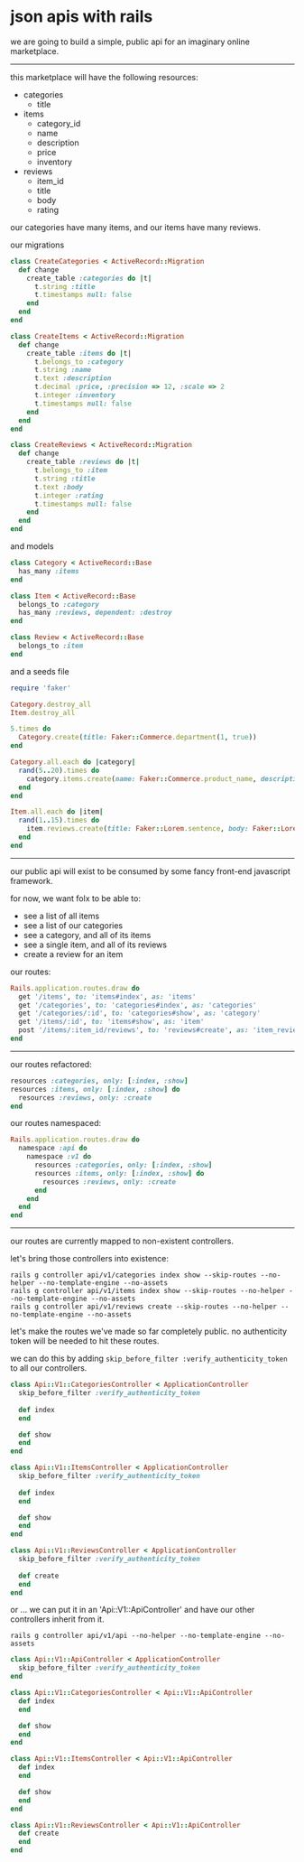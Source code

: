 # json apis with rails
we are going to build a simple, public api for an imaginary online marketplace.

- - -

this marketplace will have the following resources:
  - categories
    - title
  - items
    - category_id
    - name
    - description
    - price
    - inventory
  - reviews
    - item_id
    - title
    - body
    - rating

our categories have many items, and our items have many reviews.

our migrations
```ruby
class CreateCategories < ActiveRecord::Migration
  def change
    create_table :categories do |t|
      t.string :title
      t.timestamps null: false
    end
  end
end
```
```ruby
class CreateItems < ActiveRecord::Migration
  def change
    create_table :items do |t|
      t.belongs_to :category
      t.string :name
      t.text :description
      t.decimal :price, :precision => 12, :scale => 2
      t.integer :inventory
      t.timestamps null: false
    end
  end
end
```
```ruby
class CreateReviews < ActiveRecord::Migration
  def change
    create_table :reviews do |t|
      t.belongs_to :item
      t.string :title
      t.text :body
      t.integer :rating
      t.timestamps null: false
    end
  end
end
```
and models
```ruby
class Category < ActiveRecord::Base
  has_many :items
end
```
```ruby
class Item < ActiveRecord::Base
  belongs_to :category
  has_many :reviews, dependent: :destroy
end
```
```ruby
class Review < ActiveRecord::Base
  belongs_to :item
end
```
and a seeds file
```ruby
require 'faker'

Category.destroy_all
Item.destroy_all

5.times do 
  Category.create(title: Faker::Commerce.department(1, true))
end

Category.all.each do |category|
  rand(5..20).times do 
    category.items.create(name: Faker::Commerce.product_name, description: Faker::Lorem.paragraph, price: Faker::Commerce.price, inventory: rand(1..100))
  end
end

Item.all.each do |item|
  rand(1..15).times do
    item.reviews.create(title: Faker::Lorem.sentence, body: Faker::Lorem.paragraph, rating: rand(1..5))  
  end
end
```
- - -
our public api will exist to be consumed by some fancy front-end javascript framework. 

for now, we want folx to be able to:
  - see a list of all items
  - see a list of our categories 
  - see a category, and all of its items
  - see a single item, and all of its reviews
  - create a review for an item
  
our routes:
```ruby
Rails.application.routes.draw do
  get '/items', to: 'items#index', as: 'items'
  get '/categories', to: 'categories#index', as: 'categories'
  get '/categories/:id', to: 'categories#show', as: 'category'
  get '/items/:id', to: 'items#show', as: 'item'
  post '/items/:item_id/reviews', to: 'reviews#create', as: 'item_reviews'
end
```
- - -
our routes refactored:
```ruby
resources :categories, only: [:index, :show]
resources :items, only: [:index, :show] do
  resources :reviews, only: :create
end
```
our routes namespaced:
```ruby
Rails.application.routes.draw do
  namespace :api do 
    namespace :v1 do
      resources :categories, only: [:index, :show]
      resources :items, only: [:index, :show] do
        resources :reviews, only: :create
      end
    end
  end
end
```
- - -
our routes are currently mapped to non-existent controllers. 

let's bring those controllers into existence:

```
rails g controller api/v1/categories index show --skip-routes --no-helper --no-template-engine --no-assets
rails g controller api/v1/items index show --skip-routes --no-helper --no-template-engine --no-assets
rails g controller api/v1/reviews create --skip-routes --no-helper --no-template-engine --no-assets
```

let's make the routes we've made so far completely public. no authenticity token will be needed to hit these routes.

we can do this by adding ```skip_before_filter :verify_authenticity_token``` to all our controllers.

```ruby
class Api::V1::CategoriesController < ApplicationController
  skip_before_filter :verify_authenticity_token
  
  def index
  end

  def show
  end
end
```
```ruby
class Api::V1::ItemsController < ApplicationController
  skip_before_filter :verify_authenticity_token
  
  def index
  end

  def show
  end
end
```
```ruby
class Api::V1::ReviewsController < ApplicationController
  skip_before_filter :verify_authenticity_token
  
  def create
  end
end
```
or ... we can put it in an 'Api::V1::ApiController' and have our other controllers inherit from it.

```rails g controller api/v1/api --no-helper --no-template-engine --no-assets```
```ruby
class Api::V1::ApiController < ApplicationController
  skip_before_filter :verify_authenticity_token
end
```
```ruby
class Api::V1::CategoriesController < Api::V1::ApiController
  def index
  end

  def show
  end
end
```
```ruby
class Api::V1::ItemsController < Api::V1::ApiController
  def index
  end

  def show
  end
end
```
```ruby
class Api::V1::ReviewsController < Api::V1::ApiController
  def create
  end
end
```
